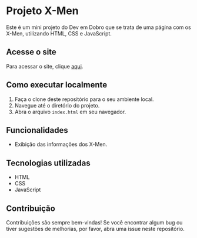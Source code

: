 # Projeto X-Men

Este é um mini projeto do Dev em Dobro que se trata de uma página com os X-Men, utilizando HTML, CSS e JavaScript.

## Acesse o site

Para acessar o site, clique [aqui](https://joeltonken.github.io/projeto-xmen/).

## Como executar localmente

1. Faça o clone deste repositório para o seu ambiente local.
2. Navegue até o diretório do projeto.
3. Abra o arquivo `index.html` em seu navegador.

## Funcionalidades

- Exibição das informações dos X-Men.

## Tecnologias utilizadas

- HTML
- CSS
- JavaScript

## Contribuição

Contribuições são sempre bem-vindas! Se você encontrar algum bug ou tiver sugestões de melhorias, por favor, abra uma issue neste repositório.
